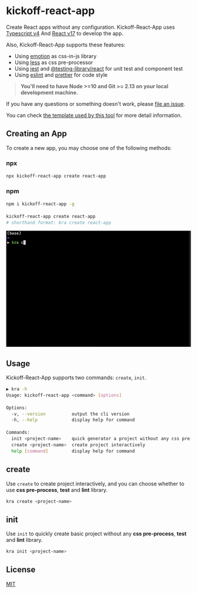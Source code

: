 # kickoff-react-app

Create React apps without any configuration. 
Kickoff-React-App uses [Typescript v4](https://www.typescriptlang.org/docs/) And [React v17](https://reactjs.org/docs/getting-started.html) to develop the app. 

Also, Kickoff-React-App supports these features:
* Using [emotion](https://emotion.sh/docs/introduction) as css-in-js library
* Using [less](http://lesscss.org/usage/) as css pre-processor
* Using [jest](https://jestjs.io/docs/en/getting-started) and [@testing-library/react](https://testing-library.com/docs/react-testing-library/intro/) for unit test and component test
* Using [eslint](https://eslint.org/docs/user-guide/getting-started) and [prettier](https://prettier.io/docs/en/index.html) for code style
> **You'll need to have Node >=10 and Git >= 2.13 on your local development machine.**

If you have any questions or something doesn't work, please [file an issue](https://github.com/wjgogogo/kickoff-react-app/issues).

You can check [the template used by this tool](https://github.com/wjgogogo/kickoff-react-app/tree/template) for more detail information.   


## Creating an App
To create a new app, you may choose one of the following methods:

### npx
```bash
npx kickoff-react-app create react-app
```

### npm
```bash
npm i kickoff-react-app -g

kickoff-react-app create react-app
# shorthand format: kra create react-app
```
![](./quick-view.gif)


## Usage
Kickoff-React-App supports two commands: `create`, `init`.
```bash
▶ kra -h       
Usage: kickoff-react-app <command> [options]

Options:
  -v, --version          output the cli version
  -h, --help             display help for command

Commands:
  init <project-name>    quick generator a project without any css pre-processor, test and lint library support
  create <project-name>  create project interactively
  help [command]         display help for command
```
## create
Use `create` to create project interactively, and you can choose whether to use **css pre-process**, **test** and **lint** library.

```bash
kra create <project-name>
```

## init
Use `init` to quickly create basic project without any **css pre-process**, **test** and **lint** library.

```bash
kra init <project-name>
```



## License
[MIT](./LICENSE)





